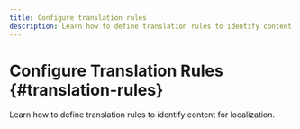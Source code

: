 ```yaml
---
title: Configure translation rules
description: Learn how to define translation rules to identify content for localization.
---
```

# Configure Translation Rules {#translation-rules}

Learn how to define translation rules to identify content for localization.
